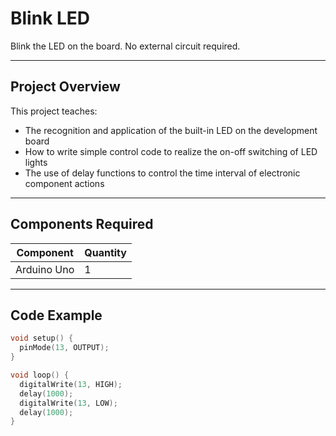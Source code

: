 # Blink LED

Blink the LED on the board.
No external circuit required.

---

## Project Overview

This project teaches:
- The recognition and application of the built-in LED on the development board  
- How to write simple control code to realize the on-off switching of LED lights  
- The use of delay functions to control the time interval of electronic component actions

---

## Components Required

| Component | Quantity |
|------------|-----------|
| Arduino Uno | 1 |

---

## Code Example

```cpp
void setup() {
  pinMode(13, OUTPUT);
}

void loop() {
  digitalWrite(13, HIGH);
  delay(1000);
  digitalWrite(13, LOW);
  delay(1000);
}

